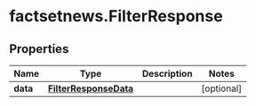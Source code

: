 # factsetnews.FilterResponse

## Properties

Name | Type | Description | Notes
------------ | ------------- | ------------- | -------------
**data** | [**FilterResponseData**](FilterResponseData.md) |  | [optional] 


